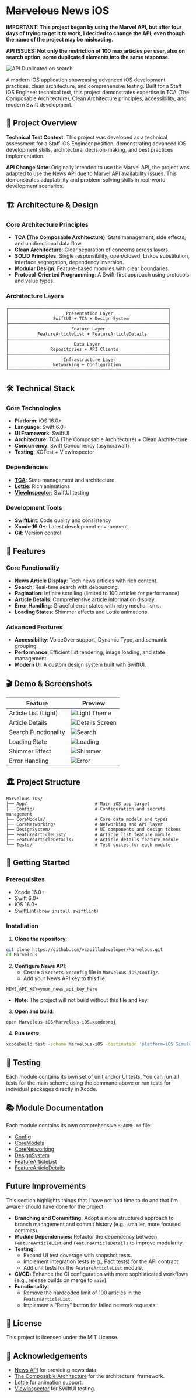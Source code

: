 # ~~Marvelous~~ News iOS

**IMPORTANT: This project began by using the Marvel API, but after four days of trying to get it to work, I decided to change the API, even though the name of the project may be misleading.**

**API ISSUES: Not only the restriction of 100 max articles per user, also on search option, some duplicated elements into the same response.**

![API Duplicated on search](DocResources/APIDuplicatedResponseJSONelements.PNG) 

A modern iOS application showcasing advanced iOS development practices, clean architecture, and comprehensive testing. Built for a Staff iOS Engineer technical test, this project demonstrates expertise in TCA (The Composable Architecture), Clean Architecture principles, accessibility, and modern Swift development.

## 🎯 Project Overview

**Technical Test Context**: This project was developed as a technical assessment for a Staff iOS Engineer position, demonstrating advanced iOS development skills, architectural decision-making, and best practices implementation.

**API Change Note**: Originally intended to use the Marvel API, the project was adapted to use the News API due to Marvel API availability issues. This demonstrates adaptability and problem-solving skills in real-world development scenarios.

## 🏗 Architecture & Design

### Core Architecture Principles
- **TCA (The Composable Architecture)**: State management, side effects, and unidirectional data flow.
- **Clean Architecture**: Clear separation of concerns across layers.
- **SOLID Principles**: Single responsibility, open/closed, Liskov substitution, interface segregation, dependency inversion.
- **Modular Design**: Feature-based modules with clear boundaries.
- **Protocol-Oriented Programming**: A Swift-first approach using protocols and value types.

### Architecture Layers
```
┌─────────────────────────────────────────────────────────────┐
│                      Presentation Layer                     │
│                 SwiftUI + TCA + Design System               │
├─────────────────────────────────────────────────────────────┤
│                        Feature Layer                        │
│           FeatureArticleList + FeatureArticleDetails        │
├─────────────────────────────────────────────────────────────┤
│                         Data Layer                          │
│                Repositories + API Clients                   │
├─────────────────────────────────────────────────────────────┤
│                     Infrastructure Layer                    │
│                 Networking + Configuration                  │
└─────────────────────────────────────────────────────────────┘
```

## 🛠 Technical Stack

### Core Technologies
- **Platform**: iOS 16.0+
- **Language**: Swift 6.0+
- **UI Framework**: SwiftUI
- **Architecture**: TCA (The Composable Architecture) + Clean Architecture
- **Concurrency**: Swift Concurrency (async/await)
- **Testing**: XCTest + ViewInspector

### Dependencies
- **[TCA](https://github.com/pointfreeco/swift-composable-architecture)**: State management and architecture
- **[Lottie](https://github.com/airbnb/lottie-ios)**: Rich animations
- **[ViewInspector](https://github.com/nalexn/ViewInspector)**: SwiftUI testing

### Development Tools
- **SwiftLint**: Code quality and consistency
- **Xcode 16.0+**: Latest development environment
- **Git**: Version control

## 📱 Features

### Core Functionality
- **News Article Display**: Tech news articles with rich content.
- **Search**: Real-time search with debouncing.
- **Pagination**: Infinite scrolling (limited to 100 articles for performance).
- **Article Details**: Comprehensive article information display.
- **Error Handling**: Graceful error states with retry mechanisms.
- **Loading States**: Shimmer effects and Lottie animations.

### Advanced Features
- **Accessibility**: VoiceOver support, Dynamic Type, and semantic grouping.
- **Performance**: Efficient list rendering, image loading, and state management.
- **Modern UI**: A custom design system built with SwiftUI.

## 🎬 Demo & Screenshots

| Feature                | Preview                                      |
|------------------------|----------------------------------------------|
| Article List (Light)   | ![Light Theme](DocResources/LightTheme.gif)  |
| Article Details        | ![Details Screen](DocResources/DetailsScreen.gif) |
| Search Functionality   | ![Search](DocResources/Search.gif)           |
| Loading State          | ![Loading](DocResources/LoadingVideo.gif)    |
| Shimmer Effect         | ![Shimmer](DocResources/Shimmer.gif)         |
| Error Handling         | ![Error](DocResources/Error.PNG)             |

## 🏛 Project Structure

```
Marvelous-iOS/
├── App/                          # Main iOS app target
├── Config/                       # Configuration and secrets management
├── CoreModels/                   # Core data models and types
├── CoreNetworking/               # Networking and API layer
├── DesignSystem/                 # UI components and design tokens
├── FeatureArticleList/           # Article list feature module
├── FeatureArticleDetails/        # Article details feature module
└── Tests/                        # Test suites for each module
```

## 🚀 Getting Started

### Prerequisites
- Xcode 16.0+
- Swift 6.0+
- iOS 16.0+
- SwiftLint (`brew install swiftlint`)

### Installation

1. **Clone the repository**:
```bash
git clone https://github.com/vcapilladeveloper/Marvelous.git
cd Marvelous
```

2. **Configure News API**:
   - Create a `Secrets.xcconfig` file in `Marvelous-iOS/Config/`.
   - Add your News API key to this file:
```
NEWS_API_KEY=your_news_api_key_here
```
   - **Note**: The project will not build without this file and key.

3. **Open and build**:
```bash
open Marvelous-iOS/Marvelous-iOS.xcodeproj
```

4. **Run tests**:
```bash
xcodebuild test -scheme Marvelous-iOS -destination 'platform=iOS Simulator,name=iPhone 15'
```

## 🧪 Testing

Each module contains its own set of unit and/or UI tests. You can run all tests for the main scheme using the command above or run tests for individual packages directly in Xcode.

## 📚 Module Documentation

Each module contains its own comprehensive `README.md` file:
- [Config](Marvelous-iOS/Config/README.md)
- [CoreModels](Marvelous-iOS/CoreModels/README.md)
- [CoreNetworking](Marvelous-iOS/CoreNetworking/README.md)
- [DesignSystem](Marvelous-iOS/DesignSystem/README.md)
- [FeatureArticleList](Marvelous-iOS/FeatureArticleList/README.md)
- [FeatureArticleDetails](Marvelous-iOS/FeatureArticleDetails/README.md)

## Future Improvements

This section highlights things that I have not had time to do and that I'm aware I should have done for the project.

* **Branching and Committing:** Adopt a more structured approach to branch management and commit history (e.g., smaller, more focused commits).
* **Module Dependencies:** Refactor the dependency between `FeatureArticleList` and `FeatureArticleDetails` to improve modularity.
* **Testing:**
    *   Expand UI test coverage with snapshot tests.
    *   Implement integration tests (e.g., Pact tests) for the API contract.
    *   Add unit tests for the `FeatureArticleList` module.
* **CI/CD:** Enhance the CI configuration with more sophisticated workflows (e.g., release builds on merge to `main`).
* **Functionality:**
    *   Remove the hardcoded limit of 100 articles in the `FeatureArticleList`.
    *   Implement a "Retry" button for failed network requests.

## 📄 License

This project is licensed under the MIT License.

## 🙏 Acknowledgements

- [News API](https://newsapi.org/) for providing news data.
- [The Composable Architecture](https://github.com/pointfreeco/swift-composable-architecture) for the architectural framework.
- [Lottie](https://github.com/airbnb/lottie-ios) for animation support.
- [ViewInspector](https://github.com/nalexn/ViewInspector) for SwiftUI testing.